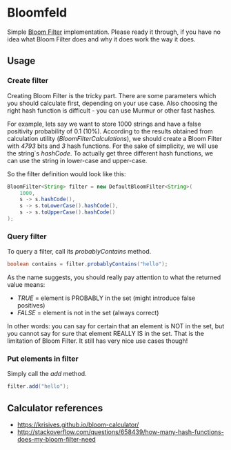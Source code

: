 # Bloomfeld

Simple [Bloom Filter](https://en.wikipedia.org/wiki/Bloom_filter) implementation. 
Please ready it through, if you have no idea what Bloom Filter does and why it does work the way it does.

## Usage

### Create filter

Creating Bloom Filter is the tricky part.
There are some parameters which you should calculate first, depending on your use case.
Also choosing the right hash function is difficult - you can use Murmur or other fast hashes.

For example, lets say we want to store 1000 strings and have a false positivity probability of 0.1 (10%).
According to the results obtained from calculation utility (*BloomFilterCalculations*), we should create a Bloom Filter with *4793* bits and *3* hash functions.
For the sake of simplicity, we will use the string`s *hashCode*. 
To actually get three different hash functions, we can use the string in lower-case and upper-case.

So the filter definition would look like this:

```java
BloomFilter<String> filter = new DefaultBloomFilter<String>(
    1000,
    s -> s.hashCode(),
    s -> s.toLowerCase().hashCode(),
    s -> s.toUpperCase().hashCode()
);
```

### Query filter

To query a filter, call its *probablyContains* method.

```java
boolean contains = filter.probablyContains("hello");
```
        
As the name suggests, you should really pay attention to what the returned value means:

- *TRUE* = element is PROBABLY in the set (might introduce false positives)
- *FALSE* = element is not in the set (always correct)

In other words: you can say for certain that an element is NOT in the set, but you cannot say for sure that element REALLY IS in the set.
That is the limitation of Bloom Filter.
It still has very nice use cases though!

### Put elements in filter

Simply call the *add* method.

```java
filter.add("hello");
```

## Calculator references

* https://krisives.github.io/bloom-calculator/
* http://stackoverflow.com/questions/658439/how-many-hash-functions-does-my-bloom-filter-need